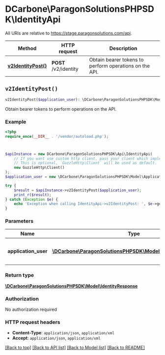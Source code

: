 # DCarbone\ParagonSolutionsPHPSDK\IdentityApi

All URIs are relative to https://stage.paragonsolutions.com/api.

Method | HTTP request | Description
------------- | ------------- | -------------
[**v2IdentityPost()**](IdentityApi.md#v2IdentityPost) | **POST** /v2/identity | Obtain bearer tokens to perform operations on the API.


## `v2IdentityPost()`

```php
v2IdentityPost($application_user): \DCarbone\ParagonSolutionsPHPSDK\Model\IdentityResponse
```

Obtain bearer tokens to perform operations on the API.

### Example

```php
<?php
require_once(__DIR__ . '/vendor/autoload.php');



$apiInstance = new DCarbone\ParagonSolutionsPHPSDK\Api\IdentityApi(
    // If you want use custom http client, pass your client which implements `GuzzleHttp\ClientInterface`.
    // This is optional, `GuzzleHttp\Client` will be used as default.
    new GuzzleHttp\Client()
);
$application_user = new \DCarbone\ParagonSolutionsPHPSDK\Model\ApplicationUserModel(); // \DCarbone\ParagonSolutionsPHPSDK\Model\ApplicationUserModel | User Credentials to generate the token.

try {
    $result = $apiInstance->v2IdentityPost($application_user);
    print_r($result);
} catch (Exception $e) {
    echo 'Exception when calling IdentityApi->v2IdentityPost: ', $e->getMessage(), PHP_EOL;
}
```

### Parameters

Name | Type | Description  | Notes
------------- | ------------- | ------------- | -------------
 **application_user** | [**\DCarbone\ParagonSolutionsPHPSDK\Model\ApplicationUserModel**](../Model/ApplicationUserModel.md)| User Credentials to generate the token. |

### Return type

[**\DCarbone\ParagonSolutionsPHPSDK\Model\IdentityResponse**](../Model/IdentityResponse.md)

### Authorization

No authorization required

### HTTP request headers

- **Content-Type**: `application/json`, `application/xml`
- **Accept**: `application/json`, `application/xml`

[[Back to top]](#) [[Back to API list]](../../README.md#endpoints)
[[Back to Model list]](../../README.md#models)
[[Back to README]](../../README.md)
